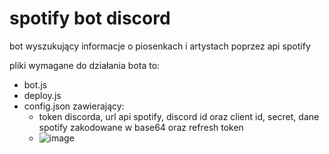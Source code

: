 # spotify bot discord
 bot wyszukujący informacje o piosenkach i artystach poprzez api spotify

pliki wymagane do działania bota to:
- bot.js
- deploy.js
- config.json zawierający:
  - token discorda, url api spotify, discord id oraz client id, secret, dane spotify zakodowane w base64 oraz refresh token
  - ![image](https://user-images.githubusercontent.com/88969035/152603193-cdfd583f-2b32-48e6-9a1c-1acb6429d896.png)
 
